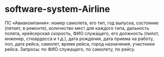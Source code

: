 # software-system-Airline
ПС «Авиакомпания»: номер самолета, его тип, год выпуска, состояние (летает, в ремонте), количество мест для каждого типа, дальность полета, крейсерская скорость, ФИО служащего, его должность (пилот, инженер, стюардесса и т.д.), дата рождения, дата приема на работу, пол, дата рейса, самолет, время рейса, город назначения, участники рейса. Запросы: по ФИО служащего, по самолету, по рейсу.
